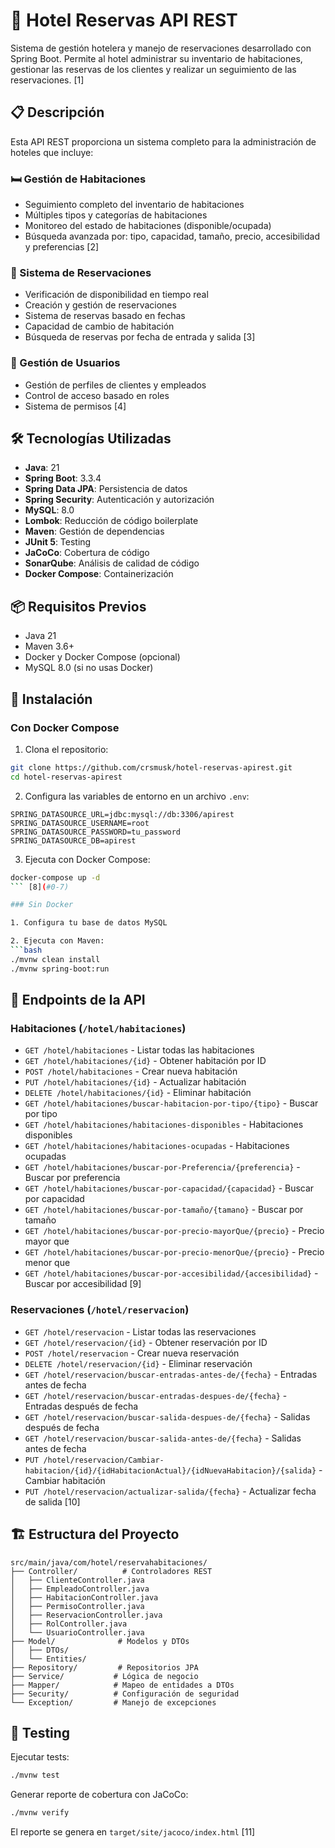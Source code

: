 

# 🏨 Hotel Reservas API REST

Sistema de gestión hotelera y manejo de reservaciones desarrollado con Spring Boot. Permite al hotel administrar su inventario de habitaciones, gestionar las reservas de los clientes y realizar un seguimiento de las reservaciones. [1]

## 📋 Descripción

Esta API REST proporciona un sistema completo para la administración de hoteles que incluye:

### 🛏️ Gestión de Habitaciones
- Seguimiento completo del inventario de habitaciones
- Múltiples tipos y categorías de habitaciones
- Monitoreo del estado de habitaciones (disponible/ocupada)
- Búsqueda avanzada por: tipo, capacidad, tamaño, precio, accesibilidad y preferencias [2]

### 📅 Sistema de Reservaciones
- Verificación de disponibilidad en tiempo real
- Creación y gestión de reservaciones
- Sistema de reservas basado en fechas
- Capacidad de cambio de habitación
- Búsqueda de reservas por fecha de entrada y salida [3]

### 👥 Gestión de Usuarios
- Gestión de perfiles de clientes y empleados
- Control de acceso basado en roles
- Sistema de permisos [4]

## 🛠️ Tecnologías Utilizadas

- **Java**: 21
- **Spring Boot**: 3.3.4
- **Spring Data JPA**: Persistencia de datos
- **Spring Security**: Autenticación y autorización
- **MySQL**: 8.0
- **Lombok**: Reducción de código boilerplate
- **Maven**: Gestión de dependencias
- **JUnit 5**: Testing
- **JaCoCo**: Cobertura de código
- **SonarQube**: Análisis de calidad de código
- **Docker Compose**: Containerización 

## 📦 Requisitos Previos

- Java 21
- Maven 3.6+
- Docker y Docker Compose (opcional)
- MySQL 8.0 (si no usas Docker)

## 🚀 Instalación

### Con Docker Compose

1. Clona el repositorio:
```bash
git clone https://github.com/crsmusk/hotel-reservas-apirest.git
cd hotel-reservas-apirest
```

2. Configura las variables de entorno en un archivo `.env`:
```env
SPRING_DATASOURCE_URL=jdbc:mysql://db:3306/apirest
SPRING_DATASOURCE_USERNAME=root
SPRING_DATASOURCE_PASSWORD=tu_password
SPRING_DATASOURCE_DB=apirest
```

3. Ejecuta con Docker Compose:
```bash
docker-compose up -d
``` [8](#0-7) 

### Sin Docker

1. Configura tu base de datos MySQL

2. Ejecuta con Maven:
```bash
./mvnw clean install
./mvnw spring-boot:run
```

## 📡 Endpoints de la API

### Habitaciones (`/hotel/habitaciones`)

- `GET /hotel/habitaciones` - Listar todas las habitaciones
- `GET /hotel/habitaciones/{id}` - Obtener habitación por ID
- `POST /hotel/habitaciones` - Crear nueva habitación
- `PUT /hotel/habitaciones/{id}` - Actualizar habitación
- `DELETE /hotel/habitaciones/{id}` - Eliminar habitación
- `GET /hotel/habitaciones/buscar-habitacion-por-tipo/{tipo}` - Buscar por tipo
- `GET /hotel/habitaciones/habitaciones-disponibles` - Habitaciones disponibles
- `GET /hotel/habitaciones/habitaciones-ocupadas` - Habitaciones ocupadas
- `GET /hotel/habitaciones/buscar-por-Preferencia/{preferencia}` - Buscar por preferencia
- `GET /hotel/habitaciones/buscar-por-capacidad/{capacidad}` - Buscar por capacidad
- `GET /hotel/habitaciones/buscar-por-tamaño/{tamano}` - Buscar por tamaño
- `GET /hotel/habitaciones/buscar-por-precio-mayorQue/{precio}` - Precio mayor que
- `GET /hotel/habitaciones/buscar-por-precio-menorQue/{precio}` - Precio menor que
- `GET /hotel/habitaciones/buscar-por-accesibilidad/{accesibilidad}` - Buscar por accesibilidad [9]

### Reservaciones (`/hotel/reservacion`)

- `GET /hotel/reservacion` - Listar todas las reservaciones
- `GET /hotel/reservacion/{id}` - Obtener reservación por ID
- `POST /hotel/reservacion` - Crear nueva reservación
- `DELETE /hotel/reservacion/{id}` - Eliminar reservación
- `GET /hotel/reservacion/buscar-entradas-antes-de/{fecha}` - Entradas antes de fecha
- `GET /hotel/reservacion/buscar-entradas-despues-de/{fecha}` - Entradas después de fecha
- `GET /hotel/reservacion/buscar-salida-despues-de/{fecha}` - Salidas después de fecha
- `GET /hotel/reservacion/buscar-salida-antes-de/{fecha}` - Salidas antes de fecha
- `PUT /hotel/reservacion/Cambiar-habitacion/{id}/{idHabitacionActual}/{idNuevaHabitacion}/{salida}` - Cambiar habitación
- `PUT /hotel/reservacion/actualizar-salida/{fecha}` - Actualizar fecha de salida [10]

## 🏗️ Estructura del Proyecto

```
src/main/java/com/hotel/reservahabitaciones/
├── Controller/          # Controladores REST
│   ├── ClienteController.java
│   ├── EmpleadoController.java
│   ├── HabitacionController.java
│   ├── PermisoController.java
│   ├── ReservacionController.java
│   ├── RolController.java
│   └── UsuarioController.java
├── Model/              # Modelos y DTOs
│   ├── DTOs/
│   └── Entities/
├── Repository/         # Repositorios JPA
├── Service/           # Lógica de negocio
├── Mapper/            # Mapeo de entidades a DTOs
├── Security/          # Configuración de seguridad
└── Exception/         # Manejo de excepciones
```

## 🧪 Testing

Ejecutar tests:
```bash
./mvnw test
```

Generar reporte de cobertura con JaCoCo:
```bash
./mvnw verify
```

El reporte se genera en `target/site/jacoco/index.html` [11]

